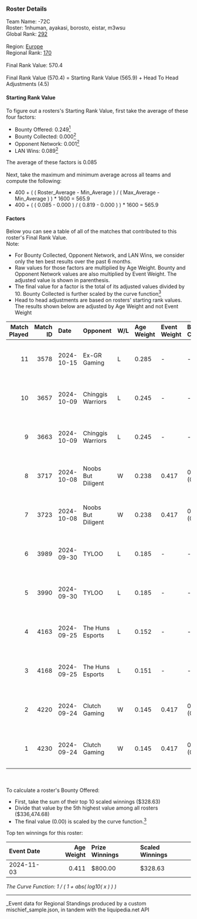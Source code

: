 ### Roster Details<br />
Team Name: -72C<br />
Roster: 1nhuman, ayakasi, borosto, eistar, m3wsu<br />
Global Rank: [292](../../standings_global_2025_03_01.md)<br />
<br />
Region: [Europe]( ../../standings_europe_2025_03_01.md)<br />
Regional Rank: [170]( ../../standings_europe_2025_03_01.md)<br />
<br />
Final Rank Value:  570.4<br />
<br />
Final Rank Value (570.4) = Starting Rank Value (565.9) + Head To Head Adjustments (4.5)<br />

#### Starting Rank Value<br />
To figure out a rosters's Starting Rank Value, first take the average of these four factors:<br />
- Bounty Offered: 0.249[<sup>1</sup>](#table2)
- Bounty Collected: 0.000[<sup>2</sup>](#table1)
- Opponent Network: 0.001[<sup>2</sup>](#table1)
- LAN Wins: 0.089[<sup>2</sup>](#table1)

The average of these factors is 0.085<br />
<br />
Next, take the maximum and minimum average across all teams and compute the following:<br />
- 400 + ( ( Roster_Average - Min_Average ) / ( Max_Average - Min_Average ) ) * 1600 = 565.9
- 400 + ( ( 0.085 - 0.000 ) / ( 0.819 - 0.000 ) ) * 1600 = 565.9


#### Factors<br />
Below you can see a table of all of the matches that contributed to this roster's Final Rank Value.<br />
Note:<br />

- For Bounty Collected, Opponent Network, and LAN Wins, we consider only the ten best results over the past 6 months.
- Raw values for those factors are multiplied by Age Weight. Bounty and Opponent Network values are also multiplied by Event Weight. The adjusted value is shown in parenthesis.
- The final value for a factor is the total of its adjusted values divided by 10. Bounty Collected is further scaled by the curve function[<sup>3</sup>](#curveFunction)
- Head to head adjustments are based on rosters' starting rank values. The results shown below are adjusted by Age Weight and not Event Weight
<span id="table1"></span><br />


| Match Played | Match ID | Date       | Opponent           | W/L | Age Weight | Event Weight | Bounty Collected | Opponent Network | LAN Wins  | H2H Adj. | Roster                                   |
| -: | -: | :- | :- | :- | :- | :- | :- | :- | :- | -: | :- |
|           11 |     3578 | 2024-10-15 | Ex-GR Gaming       | L   | 0.285      | -            | -                | -                | -         |    -2.30 | 1nhuman, ayakasi, borosto, eistar, m3wsu |
|           10 |     3657 | 2024-10-09 | Chinggis Warriors  | L   | 0.245      | -            | -                | -                | -         |    -0.65 | 1nhuman, ayakasi, borosto, eistar, m3wsu |
|            9 |     3663 | 2024-10-09 | Chinggis Warriors  | L   | 0.245      | -            | -                | -                | -         |    -0.65 | 1nhuman, ayakasi, borosto, eistar, m3wsu |
|            8 |     3717 | 2024-10-08 | Noobs But Diligent | W   | 0.238      | 0.417        | 0.000 (0.000)    | 0.014 (0.001)    | 1 (0.238) |     3.07 | 1nhuman, ayakasi, borosto, eistar, m3wsu |
|            7 |     3723 | 2024-10-08 | Noobs But Diligent | W   | 0.238      | 0.417        | 0.000 (0.000)    | 0.014 (0.001)    | 1 (0.238) |     3.13 | 1nhuman, ayakasi, borosto, eistar, m3wsu |
|            6 |     3989 | 2024-09-30 | TYLOO              | L   | 0.185      | -            | -                | -                | -         |    -0.86 | 1nhuman, ayakasi, borosto, eistar, m3wsu |
|            5 |     3990 | 2024-09-30 | TYLOO              | L   | 0.185      | -            | -                | -                | -         |    -0.87 | 1nhuman, ayakasi, borosto, eistar, m3wsu |
|            4 |     4163 | 2024-09-25 | The Huns Esports   | L   | 0.152      | -            | -                | -                | -         |    -0.29 | 1nhuman, ayakasi, borosto, eistar, m3wsu |
|            3 |     4168 | 2024-09-25 | The Huns Esports   | L   | 0.151      | -            | -                | -                | -         |    -0.29 | 1nhuman, ayakasi, borosto, eistar, m3wsu |
|            2 |     4220 | 2024-09-24 | Clutch Gaming      | W   | 0.145      | 0.417        | 0.000 (0.000)    | 0.052 (0.003)    | 1 (0.145) |     2.08 | 1nhuman, ayakasi, borosto, eistar, m3wsu |
|            1 |     4230 | 2024-09-24 | Clutch Gaming      | W   | 0.145      | 0.417        | 0.000 (0.000)    | 0.052 (0.003)    | 1 (0.145) |     2.10 | 1nhuman, ayakasi, borosto, eistar, m3wsu |

<br />
<span id="table2"></span><br />
To calculate a roster's Bounty Offered:<br />

- First, take the sum of their top 10 scaled winnings ($328.63)
- Divide that value by the 5th highest value among all rosters ($336,474.68)
- The final value (0.00) is scaled by the curve function.[<sup>3</sup>](#curveFunction)

Top ten winnings for this roster:<br />

| Event Date | Age Weight | Prize Winnings | Scaled Winnings |
| :- | -: | :- | :- |
| 2024-11-03 |      0.411 | $800.00        | $328.63         |


<span id="curveFunction"></span>_The Curve Function: 1 / ( 1 + abs( log10( x ) ) )_<br />

---
_Event data for Regional Standings produced by a custom mischief_sample.json, in tandem with the liquipedia.net API<br />
